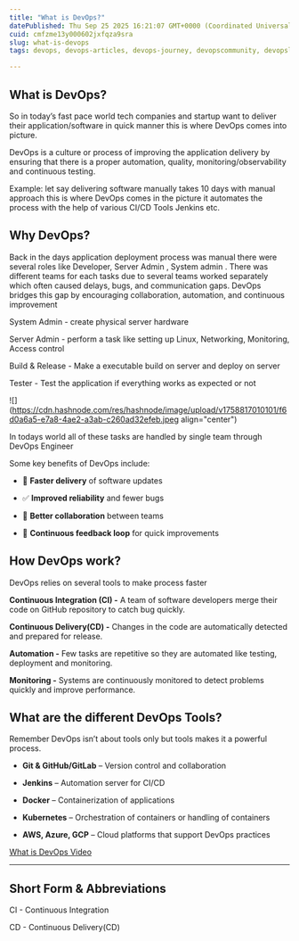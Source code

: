```yaml
---
title: "What is DevOps?"
datePublished: Thu Sep 25 2025 16:21:07 GMT+0000 (Coordinated Universal Time)
cuid: cmfzme13y000602jxfqza9sra
slug: what-is-devops
tags: devops, devops-articles, devops-journey, devopscommunity, devopslearning, abhishek-veeramalla

---
```


## What is DevOps?

So in today’s fast pace world tech companies and startup want to deliver their application/software in quick manner this is where DevOps comes into picture.

DevOps is a culture or process of improving the application delivery by ensuring that there is a proper automation, quality, monitoring/observability and continuous testing.

Example: let say delivering software manually takes 10 days with manual approach this is where DevOps comes in the picture it automates the process with the help of various CI/CD Tools Jenkins etc.

## Why DevOps?

Back in the days application deployment process was manual there were several roles like Developer, Server Admin , System admin . There was different teams for each tasks due to several teams worked separately which often caused delays, bugs, and communication gaps. DevOps bridges this gap by encouraging collaboration, automation, and continuous improvement

System Admin - create physical server hardware

Server Admin - perform a task like setting up Linux, Networking, Monitoring, Access control

Build & Release - Make a executable build on server and deploy on server

Tester - Test the application if everything works as expected or not

![](https://cdn.hashnode.com/res/hashnode/image/upload/v1758817010101/f6d0a6a5-e7a8-4ae2-a3ab-c260ad32efeb.jpeg align="center")

In todays world all of these tasks are handled by single team through DevOps Engineer

Some key benefits of DevOps include:

* 🚀 **Faster delivery** of software updates
    
* ✅ **Improved reliability** and fewer bugs
    
* 🤝 **Better collaboration** between teams
    
* 🔄 **Continuous feedback loop** for quick improvements
    

## How DevOps work?

DevOps relies on several tools to make process faster

**Continuous Integration (CI) -** A team of software developers merge their code on GitHub repository to catch bug quickly.

**Continuous Delivery(CD) -** Changes in the code are automatically detected and prepared for release.

**Automation -** Few tasks are repetitive so they are automated like testing, deployment and monitoring.

**Monitoring -** Systems are continuously monitored to detect problems quickly and improve performance.

## What are the different DevOps Tools?

Remember DevOps isn’t about tools only but tools makes it a powerful process.

* **Git & GitHub/GitLab** – Version control and collaboration
    
* **Jenkins** – Automation server for CI/CD
    
* **Docker** – Containerization of applications
    
* **Kubernetes** – Orchestration of containers or handling of containers
    
* **AWS, Azure, GCP** – Cloud platforms that support DevOps practices
    

[What is DevOps Video](https://www.youtube.com/watch?v=Ou9j73aWgyE&list=PLdpzxOOAlwvIKMhk8WhzN1pYoJ1YU8Csa&index=2)

---

## Short Form & Abbreviations

CI - Continuous Integration

CD - Continuous Delivery(CD)